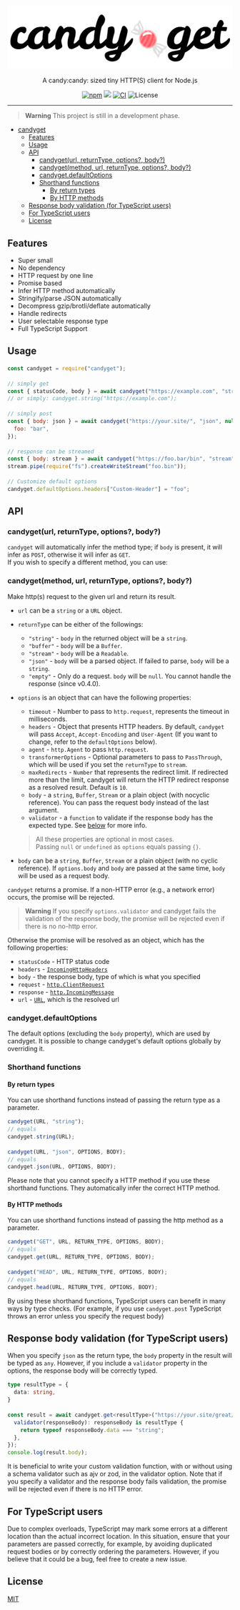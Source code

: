 <div align="center">
  <img src="assets/candyget_logo.svg" alt="CandyGet">
  <br>
  <p>A candy:candy: sized tiny HTTP(S) client for Node.js</p>
  <a href="https://www.npmjs.com/package/candyget"><img src="https://img.shields.io/npm/v/candyget" alt="npm"></a>
  <a href="https://packagephobia.com/result?p=candyget"><img src="https://badgen.net/packagephobia/install/candyget"></a>
  <a href="https://github.com/mtripg6666tdr/candyget/actions/workflows/ci.yml"><img src="https://github.com/mtripg6666tdr/candyget/actions/workflows/ci.yml/badge.svg" alt="CI"></a>
  <img alt="License" src="https://img.shields.io/npm/l/candyget">
</div>

---

> **Warning**
> This project is still in a development phase.

- [candyget](#candyget)
  - [Features](#features)
  - [Usage](#usage)
  - [API](#api)
    - [candyget(url, returnType, options?, body?)](#candygeturl-returntype-options-body)
    - [candyget(method, url, returnType, options?, body?)](#candygetmethod-url-returntype-options-body)
    - [candyget.defaultOptions](#candygetdefaultoptions)
    - [Shorthand functions](#shorthand-functions)
      - [By return types](#by-return-types)
      - [By HTTP methods](#by-http-methods)
  - [Response body validation (for TypeScript users)](#response-body-validation-for-typescript-users)
  - [For TypeScript users](#for-typescript-users)
  - [License](#license)

## Features

- Super small
- No dependency
- HTTP request by one line
- Promise based
- Infer HTTP method automatically
- Stringify/parse JSON automatically
- Decompress gzip/brotli/deflate automatically
- Handle redirects
- User selectable response type
- Full TypeScript Support

## Usage
```js
const candyget = require("candyget");

// simply get 
const { statusCode, body } = await candyget("https://example.com", "string");
// or simply: candyget.string("https://example.com");

// simply post
const { body: json } = await candyget("https://your.site/", "json", null, {
  foo: "bar",
});

// response can be streamed
const { body: stream } = await candyget("https://foo.bar/bin", "stream");
stream.pipe(require("fs").createWriteStream("foo.bin"));

// Customize default options
candyget.defaultOptions.headers["Custom-Header"] = "foo";
```

## API
### candyget(url, returnType, options?, body?)

`candyget` will automatically infer the method type; if `body` is present, it will infer as `POST`, otherwise it will infer as `GET`.  
If you wish to specify a different method, you can use:

### candyget(method, url, returnType, options?, body?)

Make http(s) request to the given url and return its result.  
* `url` can be a `string` or a `URL` object.
* `returnType` can be either of the followings:
  * `"string"` - `body` in the returned object will be a `string`.
  * `"buffer"` - `body` will be a `Buffer`.
  * `"stream"` - `body` will be a `Readable`.
  * `"json"` - `body` will be a parsed object. If failed to parse, `body` will be a `string`.
  * `"empty"` - Only do a request. `body` will be `null`. You cannot handle the response (since v0.4.0).
* `options` is an object that can have the following properties:
  * `timeout` - Number to pass to `http.request`, represents the timeout in milliseconds.
  * `headers` - Object that presents HTTP headers. By default, `candyget` will pass `Accept`, `Accept-Encoding` and `User-Agent` (If you want to change, refer to the `defaultOptions` below).
  * `agent` - `http.Agent` to pass `http.request`.
  * `transformerOptions` - Optional parameters to pass to `PassThrough`, which will be used if you set the `returnType` to `stream`.
  * `maxRedirects` - `Number` that represents the redirect limit. If redirected more than the limit, candyget will return the HTTP redirect response as a resolved result. Default is `10`.
  * `body` - a `string`, `Buffer`, `Stream` or a plain object (with nocyclic reference). You can pass the request body instead of the last argument.
  * `validator` - a `function` to validate if the response body has the expected type. See [below](#response-body-validation-for-typescript-users) for more info.
  
  > All these properties are optional in most cases.  
  > Passing `null` or `undefined` as `options` equals passing `{}`.  
* `body` can be a `string`, `Buffer`, `Stream` or a plain object (with no cyclic reference). If `options.body` and `body` are passed at the same time, `body` will be used as a request body.

`candyget` returns a promise.
If a non-HTTP error (e.g., a network error) occurs, the promise will be rejected.

> **Warning**
> If you specify `options.validator` and candyget fails the validation of the response body, the promise will be rejected even if there is no no-http error.

Otherwise the promise will be resolved as an object, which has the following properties:
  * `statusCode` - HTTP status code
  * `headers` - [`IncomingHttpHeaders`](https://microsoft.github.io/PowerBI-JavaScript/interfaces/_node_modules__types_node_http_d_._http_.incominghttpheaders.html)
  * `body` - the response body, type of which is what you specified
  * `request` - [`http.ClientRequest`](https://nodejs.org/api/http.html#class-httpclientrequest)
  * `response` - [`http.IncomingMessage`](https://nodejs.org/api/http.html#class-httpincomingmessage)
  * `url` - [`URL`](https://developer.mozilla.org/docs/Web/API/URL), which is the resolved url

### candyget.defaultOptions

The default options (excluding the `body` property), which are used by candyget.
It is possible to change candyget's default options globally by overriding it.

### Shorthand functions

#### By return types

You can use shorthand functions instead of passing the return type as a parameter.
```js
candyget(URL, "string");
// equals
candyget.string(URL);

candyget(URL, "json", OPTIONS, BODY);
// equals
candyget.json(URL, OPTIONS, BODY);
```
Please note that you cannot specify a HTTP method if you use these shorthand functions. They automatically infer the correct HTTP method.

#### By HTTP methods

You can use shorthand functions instead of passing the http method as a parameter.

```js
candyget("GET", URL, RETURN_TYPE, OPTIONS, BODY);
// equals
candyget.get(URL, RETURN_TYPE, OPTIONS, BODY);

candyget("HEAD", URL, RETURN_TYPE, OPTIONS, BODY);
// equals
candyget.head(URL, RETURN_TYPE, OPTIONS, BODY);
```
By using these shorthand functions, TypeScript users can benefit in many ways by type checks. (For example, if you use `candyget.post` TypeScript throws an error unless you specify the request body)

## Response body validation (for TypeScript users)

When you specify `json` as the return type, the `body` property in the result will be typed as `any`. However, if you include a `validator` property in the options, the response body will be correctly typed.

```ts
type resultType = {
  data: string,
}

const result = await candyget.get<resultType>("https://your.site/great/content", "json", {
  validator(responseBody): responseBody is resultType {
    return typeof responseBody.data === "string";
  },
});
console.log(result.body);
```

It is beneficial to write your custom validation function, with or without using a schema validator such as ajv or zod, in the validator option. 
Note that if you specify a validator and the response body fails validation, the promise will be rejected even if there is no HTTP error.

## For TypeScript users
Due to complex overloads, TypeScript may mark some errors at a different location than the actual incorrect location. In this situation, ensure that your parameters are passed correctly, for example, by avoiding duplicated request bodies or by correctly ordering the parameters. However, if you believe that it could be a bug, feel free to create a new issue.

## License
[MIT](LICENSE)

